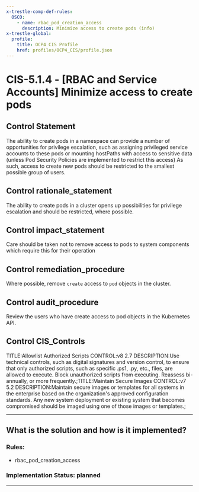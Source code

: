 ```yaml
---
x-trestle-comp-def-rules:
  OSCO:
    - name: rbac_pod_creation_access
      description: Minimize access to create pods (info)
x-trestle-global:
  profile:
    title: OCP4 CIS Profile
    href: profiles/OCP4_CIS/profile.json
---
```


# CIS-5.1.4 - \[RBAC and Service Accounts\] Minimize access to create pods

## Control Statement

The ability to create pods in a namespace can provide a number of opportunities for privilege escalation, such as assigning privileged service accounts to these pods or mounting hostPaths with access to sensitive data (unless Pod Security Policies are implemented to restrict this access)    As such, access to create new pods should be restricted to the smallest possible group of users.

## Control rationale_statement

The ability to create pods in a cluster opens up possibilities for privilege escalation and should be restricted, where possible.

## Control impact_statement

Care should be taken not to remove access to pods to system components which require this for their operation

## Control remediation_procedure

Where possible, remove `create` access to `pod` objects in the cluster.

## Control audit_procedure

Review the users who have create access to pod objects in the Kubernetes API.

## Control CIS_Controls

TITLE:Allowlist Authorized Scripts CONTROL:v8 2.7 DESCRIPTION:Use technical controls, such as digital signatures and version control, to ensure that only authorized scripts, such as specific .ps1, .py, etc., files, are allowed to execute. Block unauthorized scripts from executing. Reassess bi-annually, or more frequently.;TITLE:Maintain Secure Images CONTROL:v7 5.2 DESCRIPTION:Maintain secure images or templates for all systems in the enterprise based on the organization's approved configuration standards. Any new system deployment or existing system that becomes compromised should be imaged using one of those images or templates.;

______________________________________________________________________

## What is the solution and how is it implemented?

<!-- For implementation status enter one of: implemented, partial, planned, alternative, not-applicable -->

<!-- Note that the list of rules under ### Rules: is read-only and changes will not be captured after assembly to JSON -->

<!-- Add control implementation description here for control: CIS-5.1.4 -->

### Rules:

  - rbac_pod_creation_access

### Implementation Status: planned

______________________________________________________________________
